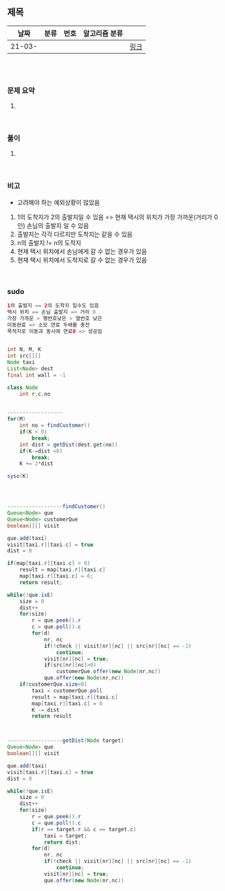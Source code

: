 ## 제목

| 날짜   | 분류 | 번호 | 알고리즘 분류 |                                          |
| ------ | ---- | ---- | ------------- | ---------------------------------------- |
| 21-03- |     |      |               | [링크](https://www.acmicpc.net/problem/) |


<br/><br/>

### 문제 요약 

1. 


<br/>

### 풀이

1. 


<br/>

### 비고

- 고려해야 하는 예외상황이 많았음
1. 1의 도착지가 2의 출발지일 수 있음 => 현재 택시의 위치가 가장 가까운(거리가 0인) 손님의 출발지 일 수 있음
2. 출발지는 각각 다르지만 도착지는 같을 수 있음
3. n의 출발지 != n의 도착지
4. 현재 택시 위치에서 손님에게 갈 수 없는 경우가 있음
5. 현재 택시 위치에서 도착지로 갈 수 없는 경우가 있음

<br/>

### sudo

```java
1의 출발지 == 2의 도착지 일수도 있음
택시 위치 == 손님 출발지 => 거리 0
가장 가까운 > 행번호낮은 > 열번호 낮은
이동완료 => 소모 연료 두배를 충전
목적지로 이동과 동시에 연료0 => 성공임


int N, M, K
int src[][]
Node taxi
List<Node> dest
final int wall = -1

class Node
	int r,c,no

	
------------------
for(M)
	int no = findCustomer()
	if(K < 0)
		break;
	int dist = getDist(dest.get(no))
	if(K-=dist <0)
		break; 
	K += 2*dist

syso(K)




------------------findCustomer()
Queue<Node> que
Queue<Node> customerQue
boolean[][] visit

que.add(taxi)
visit[taxi.r][taxi.c] = true
dist = 0

if(map[taxi.r][taxi.c] > 0)
	result = map[taxi.r][taxi.c]
	map[taxi.r][taxi.c] = 0;
	return result;

while(!que.isE)
	size = 0
	dist++
	for(size)
		r = que.peek().r
		c = que.poll().c
		for(d)
			nr, nc
			if(!check || visit[nr][nc] || src[nr][nc] == -1)
				continue;
			visit[nr][nc] = true;
			if(src[nr][nc]>0)
				customerQue.offer(new Node(nr,nc))
			que.offer(new Node(nr,nc))
	if(customerQue.size>0)
		taxi = customerQue.poll
		result = map[taxi.r][taxi.c]
		map[taxi.r][taxi.c] = 0
		K -= dist
		return result



------------------getDist(Node target)
Queue<Node> que
boolean[][] visit

que.add(taxi)
visit[taxi.r][taxi.c] = true
dist = 0

while(!que.isE)
	size = 0
	dist++
	for(size)
		r = que.peek().r
		c = que.poll().c
		if(r == target.r && c == target.c)
			taxi = target;
			return dist;
		for(d)
			nr, nc
			if(!check || visit[nr][nc] || src[nr][nc] == -1)
				continue;
			visit[nr][nc] = true;
			que.offer(new Node(nr,nc))
```